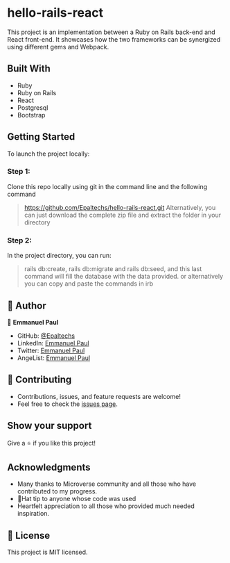 # hello-rails-react
This project is an implementation between a Ruby on Rails back-end and React front-end. It showcases how the two frameworks can be synergized using different gems and Webpack.


## Built With
- Ruby
- Ruby on Rails
- React
- Postgresql
- Bootstrap

## Getting Started
To launch the project locally:

### Step 1:
Clone this repo locally using git in the command line and the following command
> https://github.com/Epaltechs/hello-rails-react.git
Alternatively, you can just download the complete zip file and extract the folder in your directory

### Step 2:
In the project directory, you can run:
> rails db:create, rails db:migrate and rails db:seed, and this last command will fill the database with the data provided.
or alternatively you can copy and paste the commands in
> irb

## 👤 Author

:bust_in_silhouette: **Emmanuel Paul**
- GitHub: [@Epaltechs](https://github.com/Epaltechs)
- LinkedIn: [Emmanuel Paul](https://www.linkedin.com/in/emmanuel-s-paul)
- Twitter: [Emmanuel Paul](http://twitter.com/@emmapaul247)
- AngeList: [Emmanuel Paul](https://angel.co/u/emmanuel-s-paul)


## :handshake: Contributing
- Contributions, issues, and feature requests are welcome!
- Feel free to check the [issues page](https://github.com/Epaltechs/hello-rails-react/issues).

## Show your support
Give a :star:️ if you like this project!

## Acknowledgments
- Many thanks to Microverse community and all those who have contributed to my progress.
- 🎩Hat tip to anyone whose code was used
- Heartfelt appreciation to all those who provided much needed inspiration.

## :memo: License
This project is MIT licensed.
